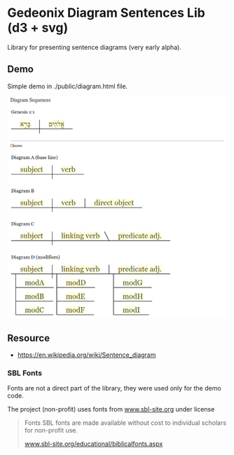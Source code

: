 # Gedeonix Diagram Sentences Lib (d3 + svg)

Library for presenting sentence diagrams (very early alpha).

## Demo
 Simple demo in ./public/diagram.html file.

 ![demo screen](./public/images/demo.png)
 
## Resource
- https://en.wikipedia.org/wiki/Sentence_diagram

### SBL Fonts
Fonts are not a direct part of the library, they were used only for the demo code.

The project (non-profit) uses fonts from www.sbl-site.org
under license
> Fonts SBL fonts are made available without cost to individual scholars for non-profit use.
>
> www.sbl-site.org/educational/biblicalfonts.aspx